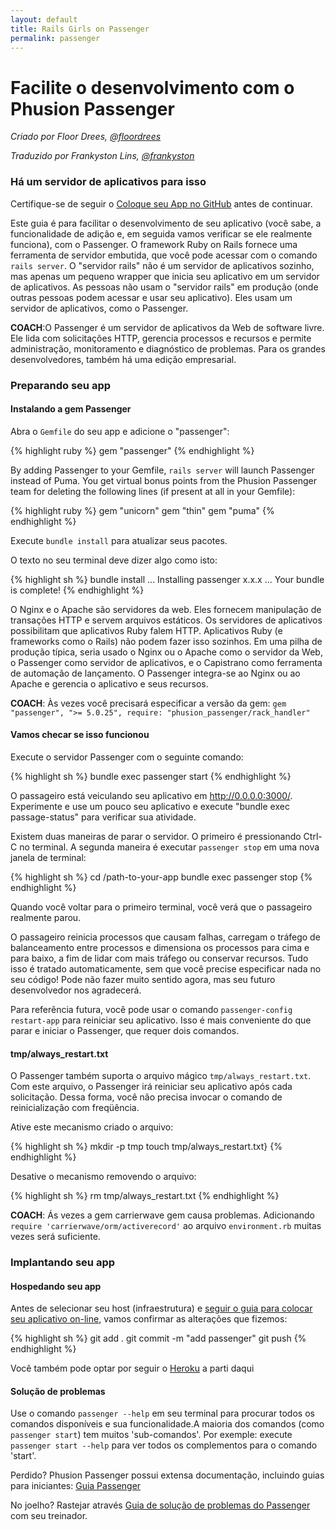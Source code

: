 ```yaml
---
layout: default
title: Rails Girls on Passenger
permalink: passenger
---
```


# Facilite o desenvolvimento com o Phusion Passenger

_Criado por Floor Drees, [@floordrees](https://twitter.com/floordrees)_

_Traduzido por Frankyston Lins, [@frankyston](https://twitter.com/frankyston)_

### Há um servidor de aplicativos para isso

Certifique-se de seguir o [Coloque seu App no GitHub][github-guide] antes de continuar.

Este guia é para facilitar o desenvolvimento de seu aplicativo (você sabe, a funcionalidade de adição e, em seguida vamos verificar se ele realmente funciona), com o Passenger. O framework Ruby on Rails fornece uma ferramenta de servidor embutida, que você pode acessar com o comando `rails server`. O "servidor rails" não é um servidor de aplicativos sozinho, mas apenas um pequeno wrapper que inicia seu aplicativo em um servidor de aplicativos. As pessoas não usam o "servidor rails" em produção (onde outras pessoas podem acessar e usar seu aplicativo). Eles usam um servidor de aplicativos, como o Passenger.

**COACH**:O Passenger é um servidor de aplicativos da Web de software livre. Ele lida com solicitações HTTP, gerencia processos e recursos e permite administração, monitoramento e diagnóstico de problemas. Para os grandes desenvolvedores, também há uma edição empresarial.

[github-guide]: http://guides.railsgirls.com/github

### Preparando seu app

#### Instalando a gem Passenger

Abra o `Gemfile` do seu app e adicione o "passenger":

{% highlight ruby %}
gem "passenger"
{% endhighlight %}

By adding Passenger to your Gemfile, `rails server` will launch Passenger instead of Puma.
You get virtual bonus points from the Phusion Passenger team for deleting the following lines (if present at all in your Gemfile):

{% highlight ruby %}
gem "unicorn"
gem "thin"
gem "puma"
{% endhighlight %}

Execute `bundle install` para atualizar seus pacotes.

O texto no seu terminal deve dizer algo como isto:

{% highlight sh %}
bundle install
...
Installing passenger x.x.x
...
Your bundle is complete!
{% endhighlight %}

O Nginx e o Apache são servidores da web. Eles fornecem manipulação de transações HTTP e servem arquivos estáticos. Os servidores de aplicativos possibilitam que aplicativos Ruby falem HTTP. Aplicativos Ruby (e frameworks como o Rails) não podem fazer isso sozinhos. Em uma pilha de produção típica, seria usado o Nginx ou o Apache como o servidor da Web, o Passenger como servidor de aplicativos, e o Capistrano como ferramenta de automação de lançamento. O Passenger integra-se ao Nginx ou ao Apache e gerencia o aplicativo e seus recursos.

**COACH**: Às vezes você precisará especificar a versão da gem: `gem "passenger", ">= 5.0.25", require: "phusion_passenger/rack_handler"`

#### Vamos checar se isso funcionou

Execute o servidor Passenger com o seguinte comando:

{% highlight sh %}
bundle exec passenger start
{% endhighlight %}

O passageiro está veiculando seu aplicativo em http://0.0.0.0:3000/.
Experimente e use um pouco seu aplicativo e execute "bundle exec passage-status" para verificar sua atividade.

Existem duas maneiras de parar o servidor. O primeiro é pressionando Ctrl-C no terminal. A segunda maneira é executar `passenger stop` em uma nova janela de terminal:

{% highlight sh %}
cd /path-to-your-app
bundle exec passenger stop
{% endhighlight %}

Quando você voltar para o primeiro terminal, você verá que o passageiro realmente parou.

O passageiro reinicia processos que causam falhas, carregam o tráfego de balanceamento entre processos e dimensiona os processos para cima e para baixo, a fim de lidar com mais tráfego ou conservar recursos. Tudo isso é tratado automaticamente, sem que você precise especificar nada no seu código! Pode não fazer muito sentido agora, mas seu futuro desenvolvedor nos agradecerá.

Para referência futura, você pode usar o comando `passenger-config restart-app` para reiniciar seu aplicativo. Isso é mais conveniente do que parar e iniciar o Passenger, que requer dois comandos.

#### tmp/always_restart.txt

O Passenger também suporta o arquivo mágico `tmp/always_restart.txt`. Com este arquivo, o Passenger irá reiniciar seu aplicativo após cada solicitação. Dessa forma, você não precisa invocar o comando de reinicialização com freqüência.

Ative este mecanismo criado o arquivo:

{% highlight sh %}
mkdir -p tmp
touch tmp/always_restart.txt}
{% endhighlight %}

Desative o mecanismo removendo o arquivo:

{% highlight sh %}
rm tmp/always_restart.txt
{% endhighlight %}

**COACH**: Ás vezes a gem carrierwave gem causa problemas. Adicionando `require 'carrierwave/orm/activerecord'` ao arquivo `environment.rb` muitas vezes será suficiente.

### Implantando seu app

#### Hospedando seu app

Antes de selecionar seu host (infraestrutura) e [seguir o guia para colocar seu aplicativo on-line][passenger-guide], vamos confirmar as alterações que fizemos:

{% highlight sh %}
git add .
git commit -m "add passenger"
git push
{% endhighlight %}

Você também pode optar por seguir o [Heroku][heroku-guide] a parti daqui

[passenger-guide]: https://www.phusionpassenger.com/library/walkthroughs/deploy/ruby/
[heroku-guide]: http://guides.railsgirls.com/heroku

#### Solução de problemas

Use o comando `passenger --help` em seu terminal para procurar todos os comandos disponíveis e sua funcionalidade.A maioria dos comandos (como `passenger start`) tem muitos 'sub-comandos'. Por exemple: execute `passenger start --help` para ver todos os complementos para o comando 'start'.

Perdido? Phusion Passenger possui extensa documentação, incluindo guias para iniciantes: [Guia Passenger][passenger-documentation]

No joelho? Rastejar através [Guia de solução de problemas do Passenger][troubleshooting-guide] com seu treinador.

[passenger-documentation]: https://www.phusionpassenger.com/library/
[troubleshooting-guide]: https://www.phusionpassenger.com/library/admin/nginx/troubleshooting/ruby/
